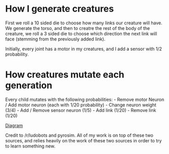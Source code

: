# How I generate creatures
First we roll a 10 sided die to choose how many links our creature will have. We generate the torso, and then to creatre
the rest of the body of the creature, we roll a 3 sided die to choose which direction the next link will face (stemming from the previously added link).

Initially, every joint has a motor in my creatures, and I add a sensor with 1/2 probability.

# How creatures mutate each generation
Every child mutates with the following probabilities:
    - Remove motor Neuron / Add motor neuron (each with 1/20 probability) 
    - Change neuron weight (3/4)
    - Add / Remove sensor neuron (1/5)
    - Add link (1/20)
    - Remove link (1/20)



[Diagram](...)

Credit to /r/ludobots and pyrosim. All of my work is on top of these two sources, and relies heavily on the work of these two sources in order to try to learn something new.